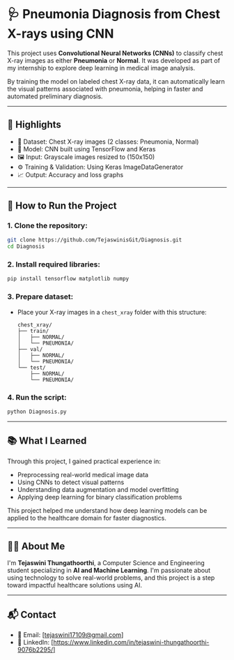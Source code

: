 # 🩺 Pneumonia Diagnosis from Chest X-rays using CNN

This project uses **Convolutional Neural Networks (CNNs)** to classify chest X-ray images as either **Pneumonia** or **Normal**. It was developed as part of my internship to explore deep learning in medical image analysis.

By training the model on labeled chest X-ray data, it can automatically learn the visual patterns associated with pneumonia, helping in faster and automated preliminary diagnosis.

---

## 📌 Highlights

- 📂 Dataset: Chest X-ray images (2 classes: Pneumonia, Normal)
- 🧠 Model: CNN built using TensorFlow and Keras
- 🖼️ Input: Grayscale images resized to (150x150)
- ⚙️ Training & Validation: Using Keras ImageDataGenerator
- 📈 Output: Accuracy and loss graphs

---

## 🚀 How to Run the Project

### 1. Clone the repository:
```bash
git clone https://github.com/TejaswinisGit/Diagnosis.git
cd Diagnosis
```

### 2. Install required libraries:
```bash
pip install tensorflow matplotlib numpy
```

### 3. Prepare dataset:
- Place your X-ray images in a `chest_xray` folder with this structure:
  ```
  chest_xray/
  ├── train/
  │   ├── NORMAL/
  │   └── PNEUMONIA/
  ├── val/
  │   ├── NORMAL/
  │   └── PNEUMONIA/
  └── test/
      ├── NORMAL/
      └── PNEUMONIA/
  ```

### 4. Run the script:
```bash
python Diagnosis.py
```

---

## 📚 What I Learned

Through this project, I gained practical experience in:

- Preprocessing real-world medical image data
- Using CNNs to detect visual patterns
- Understanding data augmentation and model overfitting
- Applying deep learning for binary classification problems

This project helped me understand how deep learning models can be applied to the healthcare domain for faster diagnostics.

---

## 👩‍💻 About Me

I'm **Tejaswini Thungathoorthi**, a Computer Science and Engineering student specializing in **AI and Machine Learning**. I'm passionate about using technology to solve real-world problems, and this project is a step toward impactful healthcare solutions using AI.

---

## 📬 Contact

- 📧 Email: [tejaswini17109@gmail.com]  
- 💼 LinkedIn: [https://www.linkedin.com/in/tejaswini-thungathoorthi-9076b2295/]
